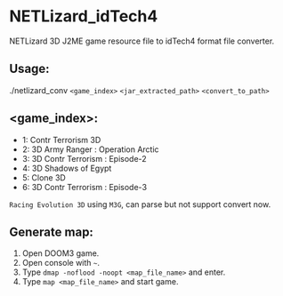 # NETLizard_idTech4
NETLizard 3D J2ME game resource file to idTech4 format file converter. 

## Usage:
./netlizard_conv `<game_index>` `<jar_extracted_path>` `<convert_to_path>` 

## <game_index>: 
 * 1: Contr Terrorism 3D
 * 2: 3D Army Ranger : Operation Arctic
 * 3: 3D Contr Terrorism : Episode-2
 * 4: 3D Shadows of Egypt
 * 5: Clone 3D
 * 6: 3D Contr Terrorism : Episode-3

`Racing Evolution 3D` using `M3G`, can parse but not support convert now. 

## Generate map:  
 1. Open DOOM3 game.
 2. Open console with `~`.
 3. Type `dmap -noflood -noopt <map_file_name>` and enter.
 4. Type `map <map_file_name>` and start game.
